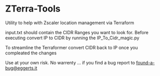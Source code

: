 # ZTerra-Tools
Utility to help with Zscaler location management via Terraform

input.txt should contain the CIDR Ranges you want to look for. 
Before executing convert IP to CIDR by running the IP_To_Cidr_magic.py

To streamline the Terraformer convert CIDR back to IP once you compleated the changes

Use at your own risk. No warrenty ... if you find a bug report to found-a-bug@eggerts.it
